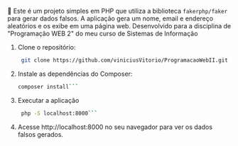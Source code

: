 🚀 Este é um projeto simples em PHP que utiliza a biblioteca `fakerphp/faker` para gerar dados falsos. A aplicação gera um nome, email e endereço aleatórios e os exibe em uma página web.
Desenvolvido para a disciplina de "Programação WEB 2" do meu curso de Sistemas de Informação

1. Clone o repositório:

   ```bash 
    git clone https://github.com/viniciusVitorio/ProgramacaoWebII.git 
   ```
2. Instale as dependências do Composer:
   ```bash
   composer install```

3. Executar a aplicação
   ```bash
    php -S localhost:8000```
4. Acesse http://localhost:8000 no seu navegador para ver os dados falsos gerados.
